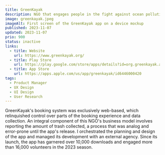 ```yaml
---
title: GreenKayak
description: NGO that engages people in the fight against ocean pollution.
image: greenkayak.jpeg
imageAlt: First screen of the GreenKayak app on a device mockup
published: 2023-11-07
updated: 2023-11-07
prio: 900
status: inactive
links:
  - title: Website
    url: https://www.greenkayak.org/
  - title: Play Store
    url: https://play.google.com/store/apps/details?id=org.greenkayak.app&pli=1
  - title: App Store
    url: https://apps.apple.com/us/app/greenkayak/id6446000420
tags:
  - Product Manager
  - UX Design
  - UI Design
  - User Research
---
```


GreenKayak's booking system was exclusively web-based, which relinquished control over parts of the booking experience and data collection. An integral component of this NGO's business model involves reporting the amount of trash collected, a process that was analog and error-prone until the app's release. I orchestrated the planning and design of the app and managed its development with an external agency. Since its launch, the app has garnered over 10,000 downloads and engaged more than 16,000 volunteers in the 2023 season.
